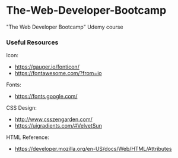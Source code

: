# The-Web-Developer-Bootcamp
"The Web Developer Bootcamp" Udemy course

### Useful Resources
Icon: 
* https://gauger.io/fonticon/   
* https://fontawesome.com/?from=io

Fonts: 
* https://fonts.google.com/

CSS Design: 
* http://www.csszengarden.com/  
* https://uigradients.com/#VelvetSun

HTML Reference: 
* https://developer.mozilla.org/en-US/docs/Web/HTML/Attributes
